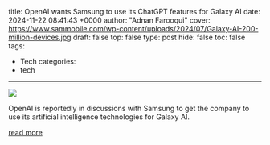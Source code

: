 title: OpenAI wants Samsung to use its ChatGPT features for Galaxy AI
date: 2024-11-22 08:41:43 +0000
author: "Adnan Farooqui"
cover: https://www.sammobile.com/wp-content/uploads/2024/07/Galaxy-AI-200-million-devices.jpg
draft: false
top: false
type: post
hide: false
toc: false
tags:
  - Tech
categories:
  - tech
---

![](https://www.sammobile.com/wp-content/uploads/2024/07/Galaxy-AI-200-million-devices.jpg)

OpenAI is reportedly in discussions with Samsung to get the company to use its artificial intelligence technologies for Galaxy AI.

[read more](https://www.sammobile.com/news/openai-wants-samsung-to-use-its-chatgpt-features-for-galaxy-ai/)
